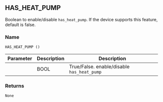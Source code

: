 ## HAS\_HEAT\_PUMP

Boolean to enable/disable `has_heat_pump`. If the device supports this feature, default is false.


### Name

`HAS_HEAT_PUMP ()`


| Parameter | Description | Description                                |
| --------- | ----------- | ------------------------------------------ |
|           | BOOL        | True/False. enable/disable `has_heat_pump` |


### Returns

`None`


